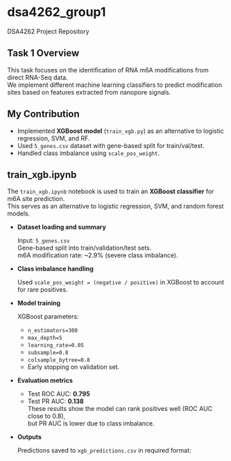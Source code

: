 # dsa4262_group1
DSA4262 Project Repository

## Task 1 Overview
This task focuses on the identification of RNA m6A modifications from direct RNA-Seq data.  
We implement different machine learning classifiers to predict modification sites based on features extracted from nanopore signals.

## My Contribution
- Implemented **XGBoost model** (`train_xgb.py`) as an alternative to logistic regression, SVM, and RF.  
- Used `5_genes.csv` dataset with gene-based split for train/val/test.  
- Handled class imbalance using `scale_pos_weight`.  

## train_xgb.ipynb

The `train_xgb.ipynb` notebook is used to train an **XGBoost classifier** for m6A site prediction.  
This serves as an alternative to logistic regression, SVM, and random forest models.

- **Dataset loading and summary**
  
  Input: `5_genes.csv`  
  Gene-based split into train/validation/test sets.  
  m6A modification rate: ~2.9% (severe class imbalance).

- **Class imbalance handling**
  
  Used `scale_pos_weight = (negative / positive)` in XGBoost to account for rare positives.

- **Model training**
  
  XGBoost parameters:  
  - `n_estimators=300`  
  - `max_depth=5`  
  - `learning_rate=0.05`  
  - `subsample=0.8`  
  - `colsample_bytree=0.8`  
  - Early stopping on validation set.

- **Evaluation metrics**
  
  - Test ROC AUC: **0.795**  
  - Test PR AUC: **0.138**  
  These results show the model can rank positives well (ROC AUC close to 0.8),  
  but PR AUC is lower due to class imbalance.

- **Outputs**
  
  Predictions saved to `xgb_predictions.csv` in required format:  
